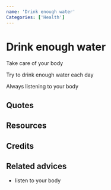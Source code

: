 ```yaml
---
name: 'Drink enough water'
Categories: ['Health']
---
```

# Drink enough water

Take care of your body

Try to drink enough water each day

Always listening to your body 

## Quotes

## Resources

## Credits

## Related advices

- listen to your body
